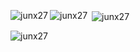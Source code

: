 <p><img align="left" src="https://cdn-icons-mp4.flaticon.com/512/15591/15591404.mp4" alt="junx27" /></p>

<p><img align="left" src="https://github-readme-stats.vercel.app/api/top-langs?username=junx27&show_icons=true&locale=en&layout=compact" alt="junx27" /></p>

<p>&nbsp;<img align="center" src="https://github-readme-stats.vercel.app/api?username=junx27&show_icons=true&locale=en" alt="junx27" /></p>

<p><img align="center" src="https://github-readme-streak-stats.herokuapp.com/?user=junx27&" alt="junx27" /></p>
